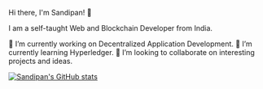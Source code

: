Hi there, I'm Sandipan! 👋

I am a self-taught Web and Blockchain Developer from India.

🔭 I’m currently working on Decentralized Application Development.
🌱 I’m currently learning Hyperledger.
👯 I’m looking to collaborate on interesting projects and ideas.


[![Sandipan's GitHub stats](https://github-readme-stats.vercel.app/api?username=skundu42)](https://github.com/skundu42/github-readme-stats)
